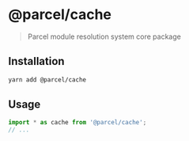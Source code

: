 # @parcel/cache

> Parcel module resolution system core package

## Installation

```sh
yarn add @parcel/cache
```

## Usage

```js
import * as cache from '@parcel/cache';
// ...
```
